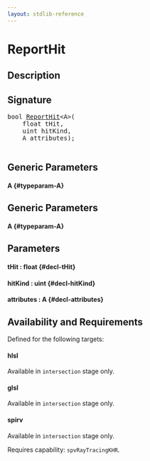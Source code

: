 ```yaml
---
layout: stdlib-reference
---
```


# ReportHit

## Description





## Signature 

<pre>
<span class="code_keyword">bool</span> <a href="/stdlib-reference/global-decls/ReportHit">ReportHit</a>&lt;A&gt;(
    <span class="code_keyword">float</span> <span class='code_param'>tHit</span>,
    <span class="code_keyword">uint</span> <span class='code_param'>hitKind</span>,
    A <span class='code_param'>attributes</span>);

</pre>

## Generic Parameters

#### A {#typeparam-A}

## Generic Parameters

#### A {#typeparam-A}

## Parameters

#### tHit  : float {#decl-tHit}
#### hitKind  : uint {#decl-hitKind}
#### attributes  : A {#decl-attributes}

## Availability and Requirements

Defined for the following targets:

#### hlsl
Available in `intersection` stage only.

#### glsl
Available in `intersection` stage only.

#### spirv
Available in `intersection` stage only.

Requires capability: `spvRayTracingKHR`.


